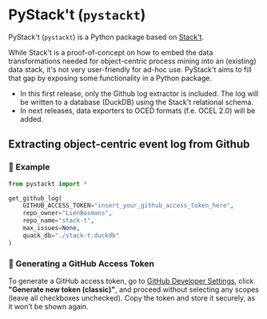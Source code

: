 # PyStack't (`pystackt`)
PyStack't (`pystackt`) is a Python package based on [Stack't](https://github.com/LienBosmans/stack-t). 

While Stack't is a proof-of-concept on how to embed the data transformations needed for object-centric process mining into an (existing) data stack, it's not very user-friendly for ad-hoc use. PyStack't aims to fill that gap by exposing some functionality in a Python package.

- In this first release, only the Github log extractor is included. The log will be written to a database (DuckDB) using the Stack't relational schema.
- In next releases, data exporters to OCED formats (f.e. OCEL 2.0) will be added.

## Extracting object-centric event log from Github

### 📝 Example
```python
from pystackt import *

get_github_log(
    GITHUB_ACCESS_TOKEN="insert_your_github_access_token_here",
    repo_owner="LienBosmans",
    repo_name="stack-t",
    max_issues=None,
    quack_db="./stack-t.duckdb"
)
```

### 🔑 Generating a GitHub Access Token  
To generate a GitHub access token, go to [GitHub Developer Settings](https://github.com/settings/tokens), click **"Generate new token (classic)"**, and proceed without selecting any scopes (leave all checkboxes unchecked). Copy the token and store it securely, as it won’t be shown again.
